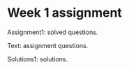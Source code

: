 # Week 1 assignment

Assignment1: solved questions.

Text: assignment questions.

Solutions1: solutions.
